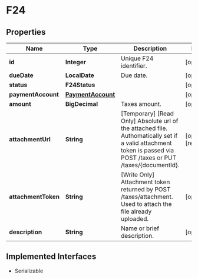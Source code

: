 

# F24


## Properties

| Name | Type | Description | Notes |
|------------ | ------------- | ------------- | -------------|
|**id** | **Integer** | Unique F24 identifier. |  [optional] |
|**dueDate** | **LocalDate** | Due date. |  [optional] |
|**status** | **F24Status** |  |  [optional] |
|**paymentAccount** | [**PaymentAccount**](PaymentAccount.md) |  |  [optional] |
|**amount** | **BigDecimal** | Taxes amount. |  [optional] |
|**attachmentUrl** | **String** | [Temporary] [Read Only] Absolute url of the attached file. Authomatically set if a valid attachment token is passed via POST /taxes or PUT /taxes/{documentId}. |  [optional] [readonly] |
|**attachmentToken** | **String** | [Write Only] Attachment token returned by POST /taxes/attachment. Used to attach the file already uploaded. |  [optional] |
|**description** | **String** | Name or brief description. |  [optional] |


## Implemented Interfaces

* Serializable


